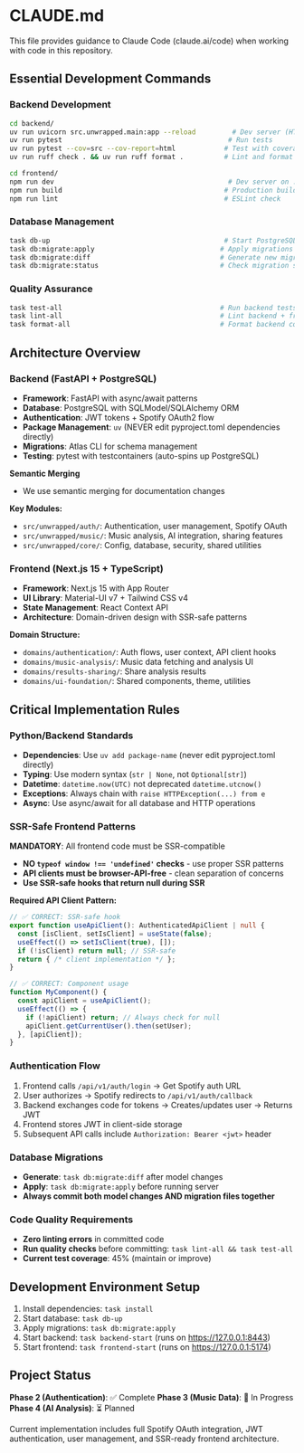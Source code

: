 # CLAUDE.md

This file provides guidance to Claude Code (claude.ai/code) when working with code in this repository.

## Essential Development Commands

### Backend Development
```bash
cd backend/
uv run uvicorn src.unwrapped.main:app --reload         # Dev server (HTTPS on :8443)
uv run pytest                                         # Run tests
uv run pytest --cov=src --cov-report=html            # Test with coverage
uv run ruff check . && uv run ruff format .          # Lint and format
```

```bash
cd frontend/
npm run dev                                           # Dev server on :5174
npm run build                                        # Production build
npm run lint                                         # ESLint check
```

### Database Management
```bash
task db-up                                           # Start PostgreSQL
task db:migrate:apply                               # Apply migrations
task db:migrate:diff                                # Generate new migration
task db:migrate:status                              # Check migration status
```

### Quality Assurance
```bash
task test-all                                       # Run backend tests
task lint-all                                       # Lint backend + frontend
task format-all                                     # Format backend code
```

## Architecture Overview

### Backend (FastAPI + PostgreSQL)
- **Framework**: FastAPI with async/await patterns
- **Database**: PostgreSQL with SQLModel/SQLAlchemy ORM
- **Authentication**: JWT tokens + Spotify OAuth2 flow
- **Package Management**: `uv` (NEVER edit pyproject.toml dependencies directly)
- **Migrations**: Atlas CLI for schema management
- **Testing**: pytest with testcontainers (auto-spins up PostgreSQL)

**Semantic Merging**
- We use semantic merging for documentation changes

**Key Modules:**
- `src/unwrapped/auth/`: Authentication, user management, Spotify OAuth
- `src/unwrapped/music/`: Music analysis, AI integration, sharing features
- `src/unwrapped/core/`: Config, database, security, shared utilities

### Frontend (Next.js 15 + TypeScript)
- **Framework**: Next.js 15 with App Router
- **UI Library**: Material-UI v7 + Tailwind CSS v4
- **State Management**: React Context API
- **Architecture**: Domain-driven design with SSR-safe patterns

**Domain Structure:**
- `domains/authentication/`: Auth flows, user context, API client hooks
- `domains/music-analysis/`: Music data fetching and analysis UI
- `domains/results-sharing/`: Share analysis results
- `domains/ui-foundation/`: Shared components, theme, utilities

## Critical Implementation Rules

### Python/Backend Standards
- **Dependencies**: Use `uv add package-name` (never edit pyproject.toml directly)
- **Typing**: Use modern syntax (`str | None`, not `Optional[str]`)
- **Datetime**: `datetime.now(UTC)` not deprecated `datetime.utcnow()`
- **Exceptions**: Always chain with `raise HTTPException(...) from e`
- **Async**: Use async/await for all database and HTTP operations

### SSR-Safe Frontend Patterns
**MANDATORY**: All frontend code must be SSR-compatible
- **NO `typeof window !== 'undefined'` checks** - use proper SSR patterns
- **API clients must be browser-API-free** - clean separation of concerns
- **Use SSR-safe hooks that return null during SSR**

**Required API Client Pattern:**
```typescript
// ✅ CORRECT: SSR-safe hook
export function useApiClient(): AuthenticatedApiClient | null {
  const [isClient, setIsClient] = useState(false);
  useEffect(() => setIsClient(true), []);
  if (!isClient) return null; // SSR-safe
  return { /* client implementation */ };
}

// ✅ CORRECT: Component usage
function MyComponent() {
  const apiClient = useApiClient();
  useEffect(() => {
    if (!apiClient) return; // Always check for null
    apiClient.getCurrentUser().then(setUser);
  }, [apiClient]);
}
```

### Authentication Flow
1. Frontend calls `/api/v1/auth/login` → Get Spotify auth URL
2. User authorizes → Spotify redirects to `/api/v1/auth/callback`
3. Backend exchanges code for tokens → Creates/updates user → Returns JWT
4. Frontend stores JWT in client-side storage
5. Subsequent API calls include `Authorization: Bearer <jwt>` header

### Database Migrations
- **Generate**: `task db:migrate:diff` after model changes
- **Apply**: `task db:migrate:apply` before running server
- **Always commit both model changes AND migration files together**

### Code Quality Requirements
- **Zero linting errors** in committed code
- **Run quality checks** before committing: `task lint-all && task test-all`
- **Current test coverage**: 45% (maintain or improve)

## Development Environment Setup
1. Install dependencies: `task install`
2. Start database: `task db-up`
3. Apply migrations: `task db:migrate:apply`
4. Start backend: `task backend-start` (runs on https://127.0.0.1:8443)
5. Start frontend: `task frontend-start` (runs on https://127.0.0.1:5174)

## Project Status
**Phase 2 (Authentication)**: ✅ Complete
**Phase 3 (Music Data)**: 🚧 In Progress
**Phase 4 (AI Analysis)**: ⏳ Planned

Current implementation includes full Spotify OAuth integration, JWT authentication, user management, and SSR-ready frontend architecture.
